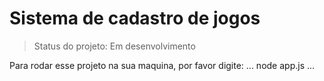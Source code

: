 # Sistema de cadastro de jogos

>Status do projeto: Em desenvolvimento

Para rodar esse projeto na sua maquina, por favor digite:
...
node app.js
...
